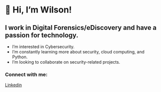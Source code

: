 #  👋 Hi, I’m Wilson!

## I work in Digital Forensics/eDiscovery and have a passion for technology.
<ul>
<li>I’m interested in Cybersecurity.</li>
<li>I’m constantly learning more about security, cloud computing, and Python.</li>
<li>I’m looking to collaborate on security-related projects.</li>
</ul>

### Connect with me:
<a href="https://www.linkedin.com/in/wilson-l-b31a04140" target="_blank">Linkedin</a>
